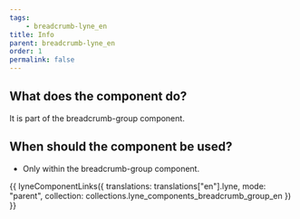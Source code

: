 ```yaml
---
tags: 
    - breadcrumb-lyne_en
title: Info
parent: breadcrumb-lyne_en
order: 1
permalink: false
---
```


## What does the component do?
It is part of the breadcrumb-group component.

## When should the component be used?
* Only within the breadcrumb-group component.

{{ lyneComponentLinks({
  translations: translations["en"].lyne,
  mode: "parent",
  collection: collections.lyne_components_breadcrumb_group_en
}) }}